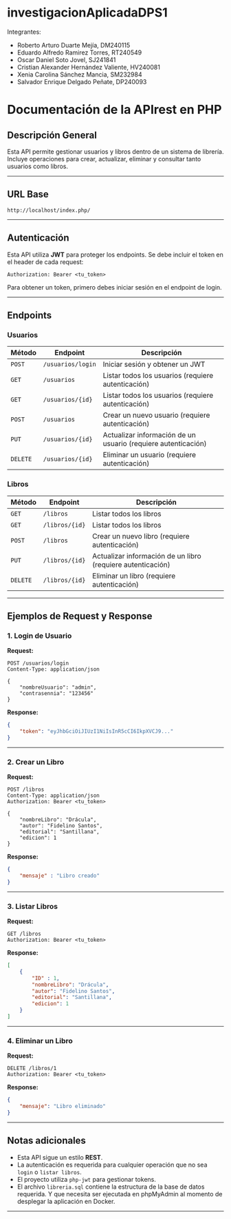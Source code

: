 # investigacionAplicadaDPS1
Integrantes:
- Roberto Arturo Duarte Mejía, DM240115
- Eduardo Alfredo Ramirez Torres, RT240549
- Oscar Daniel Soto Jovel, SJ241841
- Cristian Alexander Hernández Valiente, HV240081
- Xenia Carolina Sánchez Mancia, SM232984
- Salvador Enrique Delgado Peñate, DP240093


# Documentación de la APIrest en PHP

## Descripción General
Esta API permite gestionar usuarios y libros dentro de un sistema de librería. Incluye operaciones para crear, actualizar, eliminar y consultar tanto usuarios como libros.

---

## URL Base
```
http://localhost/index.php/
```

---

## Autenticación
Esta API utiliza **JWT** para proteger los endpoints. Se debe incluir el token en el header de cada request:
```http
Authorization: Bearer <tu_token>
```

Para obtener un token, primero debes iniciar sesión en el endpoint de login.

---

## Endpoints

### Usuarios

| Método | Endpoint | Descripción |
|--|--|--|
| `POST` | `/usuarios/login` | Iniciar sesión y obtener un JWT |
| `GET` | `/usuarios` | Listar todos los usuarios (requiere autenticación) |
| `GET` | `/usuarios/{id}` | Listar todos los usuarios (requiere autenticación) |
| `POST` | `/usuarios` | Crear un nuevo usuario (requiere autenticación)|
| `PUT` | `/usuarios/{id}` | Actualizar información de un usuario (requiere autenticación)|
| `DELETE` | `/usuarios/{id}` | Eliminar un usuario (requiere autenticación)|

### Libros

| Método | Endpoint | Descripción |
|--|--|--|
| `GET` | `/libros` | Listar todos los libros |
| `GET` | `/libros/{id}` | Listar todos los libros |
| `POST` | `/libros` | Crear un nuevo libro (requiere autenticación)|
| `PUT` | `/libros/{id}` | Actualizar información de un libro (requiere autenticación)|
| `DELETE` | `/libros/{id}` | Eliminar un libro (requiere autenticación)|

---

## Ejemplos de Request y Response

### 1. Login de Usuario
**Request:**
```http
POST /usuarios/login
Content-Type: application/json

{
    "nombreUsuario": "admin",
    "contrasennia": "123456"
}
```

**Response:**
```json
{
    "token": "eyJhbGciOiJIUzI1NiIsInR5cCI6IkpXVCJ9..."
}
```

---

### 2. Crear un Libro
**Request:**
```http
POST /libros
Content-Type: application/json
Authorization: Bearer <tu_token>

{
    "nombreLibro": "Drácula",
    "autor": "Fidelino Santos",
    "editorial": "Santillana",
    "edicion": 1
}
```

**Response:**
```json
{
    "mensaje" : "Libro creado"
}
```

---

### 3. Listar Libros
**Request:**
```http
GET /libros
Authorization: Bearer <tu_token>
```

**Response:**
```json
[
    {
        "ID" : 1,
        "nombreLibro": "Drácula",
        "autor": "Fidelino Santos",
        "editorial": "Santillana",
        "edicion": 1
    }
]
```

---

### 4. Eliminar un Libro
**Request:**
```http
DELETE /libros/1
Authorization: Bearer <tu_token>
```

**Response:**
```json
{
    "mensaje": "Libro eliminado"
}
```

---


## Notas adicionales
- Esta API sigue un estilo **REST**.
- La autenticación es requerida para cualquier operación que no sea `login` o `listar libros`.
- El proyecto utiliza `php-jwt` para gestionar tokens.
- El archivo `libreria.sql` contiene la estructura de la base de datos requerida. Y que necesita ser ejecutada en phpMyAdmin al momento de desplegar la aplicación en Docker.

---

